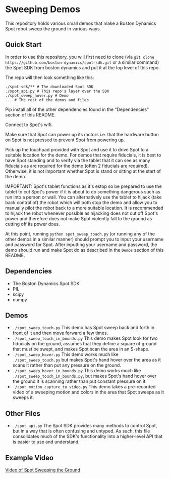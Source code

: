 
# Sweeping Demos

This repository holds various small demos that make a Boston Dynamics Spot robot sweep the ground in various ways.

## Quick Start

In order to use this repository, you will first need to clone (via `git clone https://github.com/boston-dynamics/spot-sdk.git` or a similar command) the Spot SDK from boston dynamics and put it at the top level of this repo.

The repo will then look something like this:
```text
./spot-sdk/** # The downloaded Spot SDK
./spot_api.py # This repo's layer over the SDK
./spot_sweep_hover.py # Demo
... # The rest of the demos and files
```

Pip install all of the other dependencies found in the "Dependencies" section of this README.

Connect to Spot's wifi.

Make sure that Spot can power up its motors i.e. that the hardware button on Spot is not pressed to prevent Spot from powering up.

Pick up the touchpad provided with Spot and use it to drive Spot to a suitable location for the demo. For demos that require fiducials, it is best to have Spot standing and to verify via the tablet that it can see as many fiducials as are required for the demo (often 2 fiducials are required). Otherwise, it is not important whether Spot is stand or sitting at the start of the demo.

IMPORTANT: Spot's tablet functions as it's estop so be prepared to use the tablet to cut Spot's power if it is about to do something dangerous such as run into a person or wall. You can alternatively use the tablet to hijack (take back control of) the robot which will both stop the demo and allow you to manually pilot the robot back to a more suitable location. It is recommended to hijack the robot whenever possible as hijacking does not cut off Spot's power and therefore does not make Spot violently fall to the ground as cutting off its power does.

At this point, running `python spot_sweep_touch.py` (or running any of the other demos in a similar manner) should prompt you to input your username and password for Spot. After inputting your username and password, the demo should run and make Spot do as described in the `Demos` section of this README.

## Dependencies

 - The Boston Dynamics Spot SDK
 - PIL
 - scipy
 - numpy

## Demos
 - `./spot_sweep_touch.py` This demo has Spot sweep back and forth in front of it and then move forward a few times.
 - `./spot_sweep_touch_in_bounds.py` This demo makes Spot look for two fiducials on the ground, assumes that they define a square of ground that must be swept, and makes Spot scan the area in an S-shape.
 - `./spot_sweep_hover.py` This demo works much like `./spot_sweep_touch.py` but makes Spot's hand hover over the area as it scans it rather than put any pressure on the ground.
 - `./spot_sweep_hover_in_bounds.py` This demo works much like `./spot_sweep_touch_in_bounds.py`, but makes Spot's hand hover over the ground it is scanning rather than put constant pressure on it.
 - `./spot_motion_capture_to_video.py` This demo takes a pre-recorded video of a sweeping motion and colors in the area that Spot sweeps as it sweeps it.

## Other Files
 - `./spot_api.py` The Spot SDK provides many methods to control Spot, but in a way that is often confusing and untyped. As such, this file consolidates much of the SDK's functionality into a higher-level API that is easier to use and understand.

 ## Example Video

 [Video of Spot Sweeping the Ground](./motion_capture/assets/SpotSweepingExample.gif)




